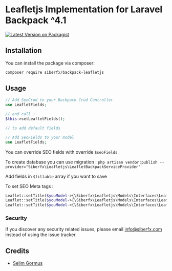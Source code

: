 # Leafletjs Implementation for Laravel Backpack ^4.1

[![Latest Version on Packagist](https://img.shields.io/packagist/dt/siberfx/backpack-leafletjs?style=plastic)](https://packagist.org/packages/siberfx/backpack-leafletjs)

## Installation

You can install the package via composer:

```bash
composer require siberfx/backpack-leafletjs
```

## Usage

``` php
// Add SeoCrud to your Backpack Crud Controller
use LeafletFields;

// and call :
$this->setLeafletFields();

// to add default fields
```

``` php
// Add SeoFields to your model
use LeafletFields;
```

You can override SEO fields with override `$seoFields`

To create database you can use migration : 
`php artisan vendor:publish --provider="Siberfx\Leafletjs\LeafletBackpackServiceProvider"`

Add fields in `$fillable` array if you want to save

To set SEO Meta tags :
```php
Leaflet::setTitle($youModel->{\Siberfx\Leafletjs\Models\Interfaces\LeafletFieldsInterface::COLUMN_ADDRESS});
Leaflet::setTitle($youModel->{\Siberfx\Leafletjs\Models\Interfaces\LeafletFieldsInterface::COLUMN_LONGITUDE});
Leaflet::setTitle($youModel->{\Siberfx\Leafletjs\Models\Interfaces\LeafletFieldsInterface::COLUMN_LATITUDE});
```

### Security

If you discover any security related issues, please email info@siberfx.com instead of using the issue tracker.

## Credits

- [Selim Gormus](https://github.com/siberfx)


